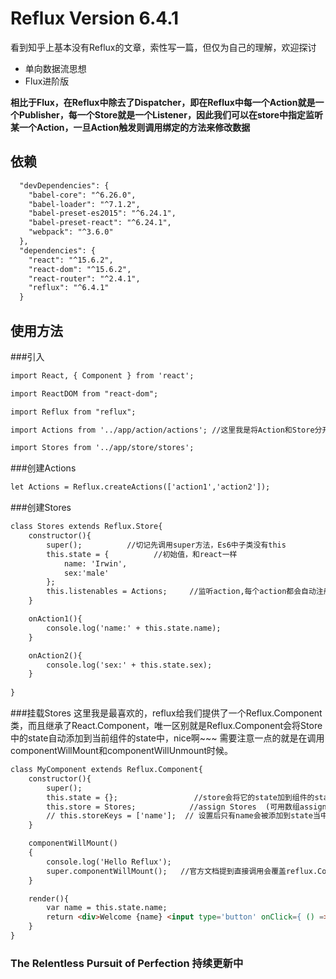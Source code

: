 # Reflux Version 6.4.1
看到知乎上基本没有Reflux的文章，索性写一篇，但仅为自己的理解，欢迎探讨

- 单向数据流思想
- Flux进阶版

**相比于Flux，在Reflux中除去了Dispatcher，即在Reflux中每一个Action就是一个Publisher，每一个Store就是一个Listener，因此我们可以在store中指定监听某一个Action，一旦Action触发则调用绑定的方法来修改数据**

## 依赖

```html
  "devDependencies": {
    "babel-core": "^6.26.0",
    "babel-loader": "^7.1.2",
    "babel-preset-es2015": "^6.24.1",
    "babel-preset-react": "^6.24.1",
    "webpack": "^3.6.0"
  },
  "dependencies": {
    "react": "^15.6.2",
    "react-dom": "^15.6.2",
    "react-router": "^2.4.1",
    "reflux": "^6.4.1"
  }
```

## 使用方法

###引入

```html
import React, { Component } from 'react';

import ReactDOM from "react-dom";

import Reflux from "reflux";

import Actions from '../app/action/actions'; //这里我是将Action和Store分开了，实际开发中建议这样，方便管理。

import Stores from '../app/store/stores';
```

###创建Actions


```html
let Actions = Reflux.createActions(['action1','action2']);
```

###创建Stores

```html
class Stores extends Reflux.Store{
    constructor(){
        super();          //切记先调用super方法，Es6中子类没有this
        this.state = {          //初始值，和react一样
            name: 'Irwin',
            sex:'male'
        };
        this.listenables = Actions;     //监听action,每个action都会自动注册一个on + actionname的方法
    }

    onAction1(){
        console.log('name:' + this.state.name);
    }

    onAction2(){
        console.log('sex:' + this.state.sex);
    }
    
}
```

###挂载Stores
这里我是最喜欢的，reflux给我们提供了一个Reflux.Component类，而且继承了React.Component，唯一区别就是Reflux.Component会将Store中的state自动添加到当前组件的state中，nice啊~~~
需要注意一点的就是在调用componentWillMount和componentWillUnmount时候。
```html
class MyComponent extends Reflux.Component{ 
    constructor(){
        super();
        this.state = {};                 //store会将它的state加到组件的state里面去
        this.store = Stores;       		//assign Stores  (可用数组assign多个)
        // this.storeKeys = ['name'];  // 设置后只有name会被添加到state当中
    }

    componentWillMount()
    {
        console.log('Hello Reflux');
        super.componentWillMount();   //官方文档提到直接调用会覆盖reflux.Component的方法,这里调用父类react的componentWillMount
    }

    render(){
        var name = this.state.name;
        return <div>Welcome {name} <input type='button' onClick={ () => {Actions.action1()} } value='click' /></div>
    }
}
```


### The Relentless Pursuit of Perfection    持续更新中